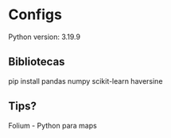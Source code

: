 # Configs

Python version: 3.19.9

## Bibliotecas

pip install pandas numpy scikit-learn haversine

## Tips?

Folium - Python para maps
